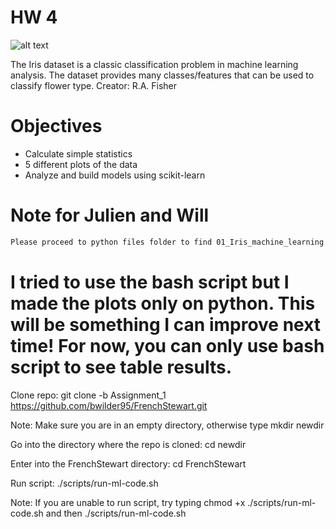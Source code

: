 # HW 4
![alt text](https://www.dotnetlovers.com/Images/IrisFlowerSepalandPetal928201820507AM.jpg)

The Iris dataset is a classic classification problem in machine learning analysis. The dataset provides many classes/features that can be used to classify flower type.
Creator: R.A. Fisher

# Objectives

- Calculate simple statistics
- 5 different plots of the data
- Analyze and build models using scikit-learn

# Note for Julien and Will
```bash
Please proceed to python files folder to find 01_Iris_machine_learning.py
```

# I tried to use the bash script but I made the plots only on python. This will be something I can improve next time! For now, you can only use bash script to see table results.
Clone repo: git clone -b Assignment_1 https://github.com/bwilder95/FrenchStewart.git

Note: Make sure you are in an empty directory, otherwise type mkdir newdir

Go into the directory where the repo is cloned: cd newdir

Enter into the FrenchStewart directory: cd FrenchStewart

Run script: ./scripts/run-ml-code.sh

Note: If you are unable to run script, try typing chmod +x ./scripts/run-ml-code.sh 
and then ./scripts/run-ml-code.sh
